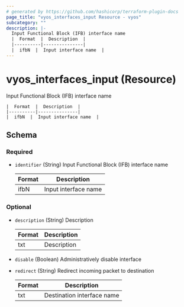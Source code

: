 ```yaml
---
# generated by https://github.com/hashicorp/terraform-plugin-docs
page_title: "vyos_interfaces_input Resource - vyos"
subcategory: ""
description: |-
  Input Functional Block (IFB) interface name
  |  Format  |  Description  |
  |----------|---------------|
  |  ifbN  |  Input interface name  |
---
```


# vyos_interfaces_input (Resource)

Input Functional Block (IFB) interface name

    |  Format  |  Description  |
    |----------|---------------|
    |  ifbN  |  Input interface name  |



<!-- schema generated by tfplugindocs -->
## Schema

### Required

- `identifier` (String) Input Functional Block (IFB) interface name

    |  Format  |  Description  |
    |----------|---------------|
    |  ifbN  |  Input interface name  |

### Optional

- `description` (String) Description

    |  Format  |  Description  |
    |----------|---------------|
    |  txt  |  Description  |
- `disable` (Boolean) Administratively disable interface
- `redirect` (String) Redirect incoming packet to destination

    |  Format  |  Description  |
    |----------|---------------|
    |  txt  |  Destination interface name  |
